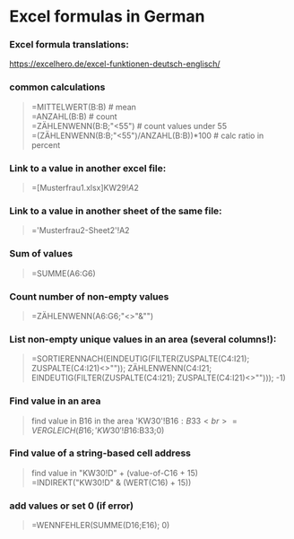 # Excel formulas in German

### Excel formula translations:
https://excelhero.de/excel-funktionen-deutsch-englisch/

### common calculations
>=MITTELWERT(B:B)           # mean<br>
>=ANZAHL(B:B)               # count<br>
>=ZÄHLENWENN(B:B;"<55")     # count values under 55<br>
>=(ZÄHLENWENN(B:B;"<55")/ANZAHL(B:B))*100 # calc ratio in percent<br>

### Link to a value in another excel file:
> =[Musterfrau1.xlsx]KW29!$A$2

### Link to a value in another sheet of the same file:
> ='Musterfrau2-Sheet2'!A2

### Sum of values
> =SUMME(A6:G6)

### Count number of non-empty values
> =ZÄHLENWENN(A6:G6;"<>"&"")

### List non-empty unique values in an area (several columns!):
> =SORTIERENNACH(EINDEUTIG(FILTER(ZUSPALTE(C4:I21); ZUSPALTE(C4:I21)<>"")); ZÄHLENWENN(C4:I21; EINDEUTIG(FILTER(ZUSPALTE(C4:I21); ZUSPALTE(C4:I21)<>""))); -1)

### Find value in an area
> find value in B16 in the area 'KW30'!B$16:B33<br>
> =VERGLEICH(B16;'KW30'!B$16:B33;0)

### Find value of a string-based cell address
> find value in "KW30!D" + (value-of-C16 + 15)<br>
> =INDIREKT("KW30!D" & (WERT(C16) + 15))

### add values or set 0 (if error)
> =WENNFEHLER(SUMME(D16;E16); 0)
